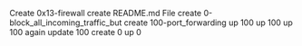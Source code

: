 Create 0x13-firewall
create README.md File
create 0-block_all_incoming_traffic_but
create 100-port_forwarding
up 100
up 100
up 100 again
update 100
create 0
up 0
